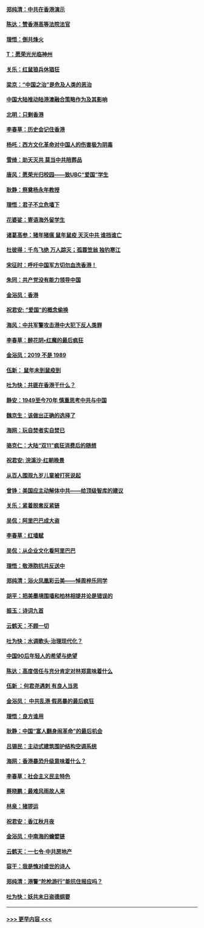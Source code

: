 #### [郑纯清：中共在香港演示](../pages/nsc993/n11670539.md?t=11221244) 
#### [陈达：赞香港高等法院法官](../pages/nsc993/n11669542.md?t=11221244) 
#### [理悟：倒共烽火](../pages/nsc993/n11668844.md?t=11221244) 
#### [T：愿荣光光临神州](../pages/nsc993/n11668421.md?t=11221244) 
#### [关乐：红鼠狼兵休猖狂](../pages/nsc993/n11668378.md?t=11221244) 
#### [梁京：“中国之治”是危及人类的恶治](../pages/nsc993/n11668328.md?t=11221244) 
#### [中国大陆推动陆港澳融合策略作为及其影响](../pages/nsc993/n11668157.md?t=11221244) 
#### [北明：只剩香港](../pages/nsc993/n11668002.md?t=11221244) 
#### [李春草：历史会记住香港](../pages/nsc993/n11667927.md?t=11221244) 
#### [杨吒：西方文化革命对中国人的伤害极为阴毒](../pages/nsc993/n11664521.md?t=11221244) 
#### [雪绮：助天灭共 莫当中共陪葬品](../pages/nsc993/n11662650.md?t=11221244) 
#### [唐风：愿荣光归校园——致UBC“爱国”学生](../pages/nsc993/n11662194.md?t=11221244) 
#### [耿静：祭奠杨永年教授](../pages/nsc993/n11662514.md?t=11221244) 
#### [理悟：君子不立危墙下](../pages/nsc993/n11662172.md?t=11221244) 
#### [花婆娑：寄语海外留学生](../pages/nsc993/n11662121.md?t=11221244) 
#### [诸葛高参：猪年猪瘟 鼠年鼠疫 天灭中共 谁挡谁亡](../pages/nsc993/n11661980.md?t=11221244) 
#### [杜彼得：千鸟飞绝 万人踪灭；孤蓑笠翁 独钓寒江](../pages/nsc993/n11661170.md?t=11221244) 
#### [宋征时：呼吁中国军方切勿血洗香港！](../pages/nsc993/n11415318.md?t=11221244) 
#### [朱同：共产党没有能力领导中国](../pages/nsc993/n11660421.md?t=11221244) 
#### [金浴凤：香港](../pages/nsc993/n11660419.md?t=11221244) 
#### [祝君安: “爱国”的概念偷换](../pages/nsc993/n11659706.md?t=11221244) 
#### [海风：中共军警攻击港中大犯下反人类罪](../pages/nsc993/n11659632.md?t=11221244) 
#### [李春草：醉花阴•红魔的最后疯狂](../pages/nsc993/n11659287.md?t=11221244) 
#### [金浴凤：2019 不是 1989](../pages/nsc993/n11657663.md?t=11221244) 
#### [伍新： 鼠年未到鼠疫到](../pages/nsc993/n11655098.md?t=11221244) 
#### [吐为快：共匪在香港干什么？](../pages/nsc993/n11654891.md?t=11221244) 
#### [静安：1949至今70年 慎重思考中共与中国](../pages/nsc993/n11651244.md?t=11221244) 
#### [魏京生：该做出正确的选择了](../pages/nsc993/n11653084.md?t=11221244) 
#### [海网：玩自焚者实自焚已](../pages/nsc993/n11652423.md?t=11221244) 
#### [骆克仁：大陆“双11”疯狂消费后的随想](../pages/nsc993/n11652305.md?t=11221244) 
#### [祝君安: 浣溪沙·红朝晚景](../pages/nsc993/n11652258.md?t=11221244) 
#### [从百人围观九岁儿童被打死说起](../pages/nsc993/n11651030.md?t=11221244) 
#### [曾铮：美国应主动解体中共——给顶级智库的建议](../pages/nsc993/n11649888.md?t=11221244) 
#### [关乐：紧着脱套反紧链](../pages/nsc993/n11649069.md?t=11221244) 
#### [吴侃：阿里巴巴成大盗](../pages/nsc993/n11645523.md?t=11221244) 
#### [李春草：红墙赋](../pages/nsc993/n11646389.md?t=11221244) 
#### [吴侃：从企业文化看阿里巴巴](../pages/nsc993/n11645476.md?t=11221244) 
#### [理悟：敬港胞抗共反送中](../pages/nsc993/n11645466.md?t=11221244) 
#### [郑纯清：浴火凤凰彩云美——悼周梓乐同学](../pages/nsc993/n11645155.md?t=11221244) 
#### [胡平：把美墨境围墙和柏林相提并论是错误的](../pages/nsc993/n11645134.md?t=11221244) 
#### [振玉：诗词九首](../pages/nsc993/n11644081.md?t=11221244) 
#### [云鹤天：不顾一切](../pages/nsc993/n11643508.md?t=11221244) 
#### [吐为快：水调歌头·治理现代化？](../pages/nsc993/n11643485.md?t=11221244) 
#### [中国90后年轻人的希望与绝望](../pages/nsc993/n11642317.md?t=11221244) 
#### [陈达：高度信任与充分肯定对林郑意味着什么](../pages/nsc993/n11641441.md?t=11221244) 
#### [伍新 ：何君尧遇刺 有良人当思](../pages/nsc993/n11641503.md?t=11221244) 
#### [金浴凤： 中共乱港  假恶暴的最后疯狂](../pages/nsc993/n11641495.md?t=11221244) 
#### [理悟：良方谁用](../pages/nsc993/n11641463.md?t=11221244) 
#### [耿静：中国“富人翻身闹革命”的最后机会](../pages/nsc993/n11640655.md?t=11221244) 
#### [吕锡民：主动式建筑围护结构空调系统](../pages/nsc993/n11640168.md?t=11221244) 
#### [海网：香港暴恐升级意味着什么？](../pages/nsc993/n11635904.md?t=11221244) 
#### [李春草：社会主义民主特色](../pages/nsc993/n11634657.md?t=11221244) 
#### [蔡晓鹏：最难风雨故人来](../pages/nsc993/n11633145.md?t=11221244) 
#### [林泉：猪猡运](../pages/nsc993/n11631469.md?t=11221244) 
#### [祝君安：香江秋月夜](../pages/nsc993/n11631440.md?t=11221244) 
#### [金浴凤：中南海的蟾嬖链](../pages/nsc993/n11631290.md?t=11221244) 
#### [云鹤天：一七令·中共房地产](../pages/nsc993/n11630084.md?t=11221244) 
#### [容干：我是愧对盛世的诗人](../pages/nsc993/n11630059.md?t=11221244) 
#### [郑纯清：港警“陀枪游行”能抗住报应吗？](../pages/nsc993/n11629999.md?t=11221244) 
#### [吐为快：妖共末日盗德纲要](../pages/nsc993/n11628610.md?t=11221244) 

----
#### [ >>> 更早内容 <<< ](../indexes/nsc993-earlier.md)
